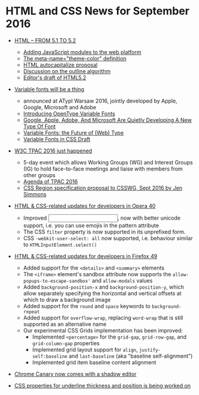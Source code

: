 # HTML and CSS News for September 2016

- [HTML – FROM 5.1 TO 5.2](https://www.w3.org/blog/2016/09/html-from-5-1-to-5-2/)
    + [Adding JavaScript modules to the web platform](https://blog.whatwg.org/js-modules)
    + [The meta-name="theme-color" definition](https://html.spec.whatwg.org/multipage/semantics.html#meta-theme-color)
    + [HTML autocapitalize proposal](https://github.com/mounirlamouri/html-autocapitalize/blob/master/proposal.md)
    + [Discussion on the outline algorithm](https://github.com/w3c/html/issues/33)
    + [Editor's draft of HTML5.2](https://w3c.github.io/html/)

- [Variable fonts will be a thing](https://www.youtube.com/watch?v=6kizDePhcFU)
    - announced at ATypI Warsaw 2016, jointly developed by Apple, Google, Microsoft and Adobe
    - [Introducing OpenType Variable Fonts](https://medium.com/@tiro/https-medium-com-tiro-introducing-opentype-variable-fonts-12ba6cd2369#.ia74ir4sr)
    - [Google, Apple, Adobe, And Microsoft Are Quietly Developing A New Type Of Font](https://www.fastcodesign.com/3064032/google-apple-and-microsoft-are-quietly-developing-a-new-type-of-font)
    - [Variable Fonts: the Future of (Web) Type](http://typographica.org/on-typography/variable-fonts/)
    - [Variable Fonts in CSS Draft](http://litherum.blogspot.sg/2016/09/variable-fonts-in-css-draft.html)

- [W3C TPAC 2016 just happened](https://www.w3.org/2016/09/TPAC/)
    + 5-day event which allows Working Groups (WG) and Interest Groups (IG) to hold face-to-face meetings and liaise with members from other groups
    + [Agenda of TPAC 2016](https://wiki.csswg.org/planning/tpac-2016)
    + [CSS Region specification proposal to CSSWG, Sept 2016 by Jen Simmons](https://speakerdeck.com/jensimmons/proposal-to-csswg-sept-2016)
    
- [HTML & CSS-related updates for developers in Opera 40](https://dev.opera.com/blog/opera-39/)
    - Improved <input pattern="…">, now with better unicode support, i.e. you can use emojis in the pattern attribute
    - The CSS `filter` property is now supported in its unprefixed form.
    - CSS `-webkit-user-select: all` now supported, i.e. behaviour similar to `HTMLInputElement.select()`

- [HTML & CSS-related updates for developers in Firefox 49](https://developer.mozilla.org/en-US/Firefox/Releases/48)
    - Added support for the `<details>` and `<summary>` elements
    - The `<iframe>` element's sandbox attribute now supports the `allow-popups-to-escape-sandbox'` and `allow-modals` values
    - Added `background-position-x` and `background-position-y`, which allow separately specifying the horizontal and vertical offsets at which to draw a background image
    - Added support for the `round` and `space` keywords to `background-repeat`
    - Added support for `overflow-wrap`, replacing `word-wrap` that is still supported as an alternative name
    - Our experimental CSS Grids implementation has been improved:
        + Implemented `<percentage>` for the `grid-gap`, `grid-row-gap`, and `grid-column-gap` properties
        + Implemented grid layout support for `align`, `justify-self:baseline` and `last-baseline` (aka "baseline self-alignment")
        + Implemented grid item baseline content alignment

- [Chrome Canary now comes with a shadow editor](https://twitter.com/ChromeDevTools/status/775750774710075392)

- [CSS properties for underline thickness and position is being worked on](https://github.com/w3c/csswg-drafts/issues/459)
